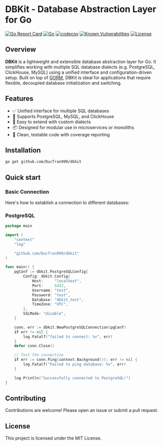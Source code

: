 # DBKit - Database Abstraction Layer for Go

[![Go Report Card](https://goreportcard.com/badge/github.com/DucTran999/dbkit)](https://goreportcard.com/report/github.com/DucTran999/dbkit)
[![Go](https://img.shields.io/badge/Go-1.23-blue?logo=go)](https://golang.org)
[![codecov](https://codecov.io/gh/DucTran999/dbkit/graph/badge.svg?token=5XBMMBKCPD)](https://codecov.io/gh/DucTran999/dbkit)
[![Known Vulnerabilities](https://snyk.io/test/github/ductran999/dbkit/badge.svg)](https://snyk.io/test/github/ductran999/dbkit)
[![License](https://img.shields.io/github/license/DucTran999/dbkit)](LICENSE)

## Overview

**DBKit** is a lightweight and extensible database abstraction layer for Go. It simplifies working with multiple SQL database dialects (e.g. PostgreSQL, ClickHouse, MySQL) using a unified interface and configuration-driven setup. Built on top of [GORM](https://gorm.io), DBKit is ideal for applications that require flexible, decoupled database initialization and switching.

## Features

- ✅ Unified interface for multiple SQL databases
- 🔌 Supports PostgreSQL, MySQL, and ClickHouse
- 🧪 Easy to extend with custom dialects
- 📦 Designed for modular use in microservices or monoliths
- 🧹 Clean, testable code with coverage reporting

## Installation

```bash
go get github.com/DucTran999/dbkit
```

## Quick start

### Basic Connection

Here's how to establish a connection to different databases:

### PostgreSQL

```go
package main

import (
	"context"
	"log"

	"github.com/DucTran999/dbkit"
)

func main() {
	pgConf := dbkit.PostgreSQLConfig{
		Config: dbkit.Config{
			Host:     "localhost",
			Port:     5432,
			Username: "test",
			Password: "test",
			Database: "dbkit_test",
			TimeZone: "UTC",
		},
		SSLMode: "disable",
	}

	conn, err := dbkit.NewPostgreSQLConnection(pgConf)
	if err != nil {
		log.Fatalf("failed to connect: %v", err)
	}
	defer conn.Close()

	// Test the connection
	if err := conn.Ping(context.Background()); err != nil {
		log.Fatalf("Failed to ping database: %v", err)
	}

	log.Println("Successfully connected to PostgreSQL!")
}
```

## Contributing

Contributions are welcome! Please open an issue or submit a pull request.

## License

This project is licensed under the MIT License.
